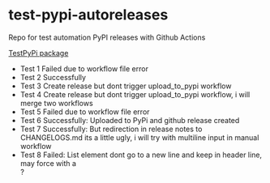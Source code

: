 # test-pypi-autoreleases
Repo for test automation PyPI releases with Github Actions

[TestPyPi package](https://test.pypi.org/project/testing-pypi-autorelease/)

* Test 1 Failed due to workflow file error
* Test 2 Successfully
* Test 3 Create release but dont trigger upload_to_pypi workflow
* Test 4 Create release but dont trigger upload_to_pypi workflow, i will merge two workflows
* Test 5 Failed due to workflow file error
* Test 6 Successfully: Uploaded to PyPi and github release created
* Test 7 Successfully: But redirection in release notes to CHANGELOGS.md its a little ugly, i will try with multiline input in manual workflow
* Test 8 Failed: List element dont go to a new line and keep in header line, may force with a <br>?
